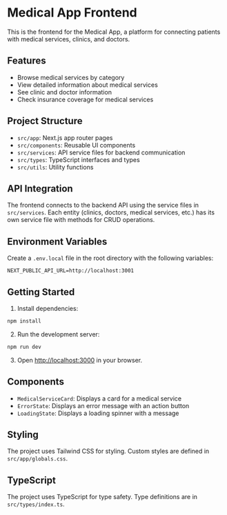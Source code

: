 # Medical App Frontend

This is the frontend for the Medical App, a platform for connecting patients with medical services, clinics, and doctors.

## Features

- Browse medical services by category
- View detailed information about medical services
- See clinic and doctor information
- Check insurance coverage for medical services

## Project Structure

- `src/app`: Next.js app router pages
- `src/components`: Reusable UI components
- `src/services`: API service files for backend communication
- `src/types`: TypeScript interfaces and types
- `src/utils`: Utility functions

## API Integration

The frontend connects to the backend API using the service files in `src/services`. Each entity (clinics, doctors, medical services, etc.) has its own service file with methods for CRUD operations.

## Environment Variables

Create a `.env.local` file in the root directory with the following variables:

```
NEXT_PUBLIC_API_URL=http://localhost:3001
```

## Getting Started

1. Install dependencies:

```bash
npm install
```

2. Run the development server:

```bash
npm run dev
```

3. Open [http://localhost:3000](http://localhost:3000) in your browser.

## Components

- `MedicalServiceCard`: Displays a card for a medical service
- `ErrorState`: Displays an error message with an action button
- `LoadingState`: Displays a loading spinner with a message

## Styling

The project uses Tailwind CSS for styling. Custom styles are defined in `src/app/globals.css`.

## TypeScript

The project uses TypeScript for type safety. Type definitions are in `src/types/index.ts`.
